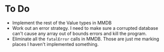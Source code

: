 # To Do

- Implement the rest of the Value types in MMDB
- Work out an error strategy. I need to make sure a corrupted database can't 
  cause any array out of bounds errors and kill the program.
- Eliminate all the `fatalError` calls in MMDB. Those are just me marking
  places I haven't implemented something.
